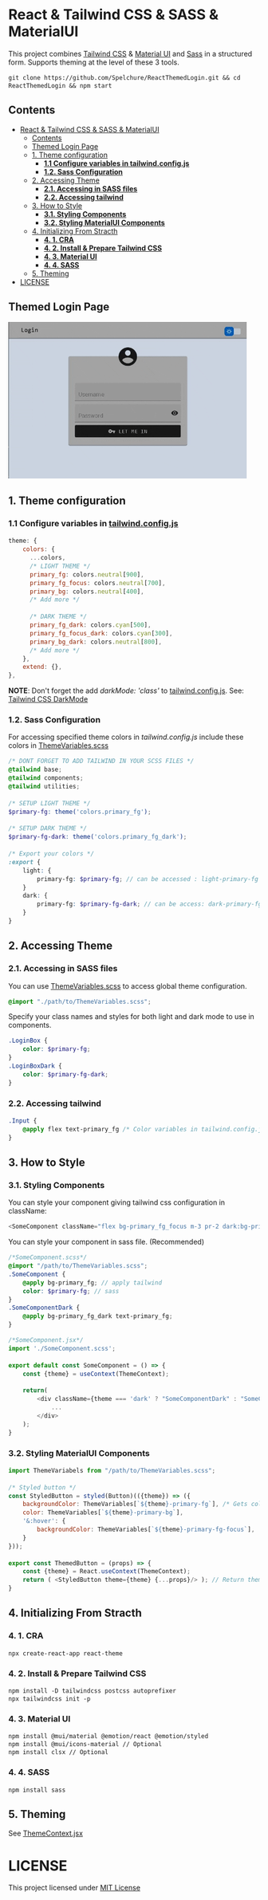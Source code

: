 # React & Tailwind CSS & SASS & MaterialUI 
This project combines [Tailwind CSS](https://tailwindcss.com/) & [Material UI](https://mui.com/) and [Sass](https://sass-lang.com/)
 in a structured form.  Supports theming at the level of these 3 tools.


    git clone https://github.com/Spelchure/ReactThemedLogin.git && cd ReactThemedLogin && npm start 


## Contents
- [React & Tailwind CSS & SASS & MaterialUI](#react--tailwind-css--sass--materialui)
  - [Contents](#contents)
  - [Themed Login Page](#themed-login-page)
  - [1. Theme configuration](#1-theme-configuration)
    - [**1.1 Configure variables in tailwind.config.js**](#11-configure-variables-in-tailwindconfigjs)
    - [**1.2. Sass Configuration**](#12-sass-configuration)
  - [2. Accessing Theme](#2-accessing-theme)
    - [**2.1. Accessing in SASS files**](#21-accessing-in-sass-files)
    - [**2.2. Accessing tailwind**](#22-accessing-tailwind)
  - [3. How to Style](#3-how-to-style)
    - [**3.1. Styling Components**](#31-styling-components)
    - [**3.2. Styling MaterialUI Components**](#32-styling-materialui-components)
  - [4. Initializing From Stracth](#4-initializing-from-stracth)
    - [**4. 1. CRA**](#4-1-cra)
    - [**4. 2. Install & Prepare Tailwind CSS**](#4-2-install--prepare-tailwind-css)
    - [**4. 3. Material UI**](#4-3-material-ui)
    - [**4. 4. SASS**](#4-4-sass)
  - [5. Theming](#5-theming)
- [LICENSE](#license)


## Themed Login Page
![](./ReactThemedLogin.gif)

## 1. Theme configuration 

### **1.1 Configure variables in [tailwind.config.js](./tailwind.config.js)**


```javascript
theme: {
    colors: {
      ...colors, 
      /* LIGHT THEME */ 
      primary_fg: colors.neutral[900],
      primary_fg_focus: colors.neutral[700],
      primary_bg: colors.neutral[400],
      /* Add more */
      
      /* DARK THEME */
      primary_fg_dark: colors.cyan[500],
      primary_fg_focus_dark: colors.cyan[300],
      primary_bg_dark: colors.neutral[800],
      /* Add more */
    }, 
    extend: {},
},
```
**NOTE**: Don't forget the add *darkMode: 'class'* to [tailwind.config.js](./tailwind.config.js). See: [Tailwind CSS DarkMode](https://tailwindcss.com/docs/dark-mode)

### **1.2. Sass Configuration**
For accessing specified theme colors in *tailwind.config.js* include
these colors in [ThemeVariables.scss](./src/ThemeVariables.scss)

```scss
/* DONT FORGET TO ADD TAILWIND IN YOUR SCSS FILES */
@tailwind base;
@tailwind components;
@tailwind utilities;

/* SETUP LIGHT THEME */
$primary-fg: theme('colors.primary_fg');

/* SETUP DARK THEME */
$primary-fg-dark: theme('colors.primary_fg_dark');

/* Export your colors */
:export {
    light: {
        primary-fg: $primary-fg; // can be accessed : light-primary-fg
    }
    dark: {
        primary-fg: $primary-fg-dark; // can be access: dark-primary-fg
    }
}
```

## 2. Accessing Theme 

### **2.1. Accessing in SASS files** 
You can use [ThemeVariables.scss](./src/ThemeVariables.scss) to access global theme configuration. 

```scss
@import "./path/to/ThemeVariables.scss";
```

Specify your class names and styles for both light and dark mode to use in components.

```scss
.LoginBox {
    color: $primary-fg;
}
.LoginBoxDark {
    color: $primary-fg-dark;
}
```

### **2.2. Accessing tailwind** 

```scss
.Input {
    @apply flex text-primary_fg /* Color variables in tailwind.config.js */
}
```

## 3. How to Style

### **3.1. Styling Components**
You can style your component giving tailwind css configuration in className:

```js
<SomeComponent className="flex bg-primary_fg_focus m-3 pr-2 dark:bg-primary_fg_focus_dark" />
```

You can style your component in sass file. (Recommended)

```scss
/*SomeComponent.scss*/
@import "/path/to/ThemeVariables.scss";
.SomeComponent {
    @apply bg-primary_fg; // apply tailwind
    color: $primary-fg; // sass
}
.SomeComponentDark {
    @apply bg-primary_fg_dark text-primary_fg;
}
```

```js
/*SomeComponent.jsx*/
import './SomeComponent.scss';

export default const SomeComponent = () => {
    const {theme} = useContext(ThemeContext);

    return( 
        <div className={theme === 'dark' ? "SomeComponentDark" : "SomeComponent"}>
            ...
        </div>
    );
} 
```

### **3.2. Styling MaterialUI Components**

```js
import ThemeVariabels from "/path/to/ThemeVariables.scss";

/* Styled button */
const StyledButton = styled(Button)(({theme}) => ({
    backgroundColor: ThemeVariables[`${theme}-primary-fg`], /* Gets color from ThemeVariables.scss */
    color: ThemeVariables[`${theme}-primary-bg`],
    '&:hover': {
        backgroundColor: ThemeVariables[`${theme}-primary-fg-focus`],
    }
}));

export const ThemedButton = (props) => {
    const {theme} = React.useContext(ThemeContext);
    return ( <StyledButton theme={theme} {...props}/> ); // Return themed button.
}
```

## 4. Initializing From Stracth


### **4. 1. CRA**
    
    npx create-react-app react-theme

### **4. 2. Install & Prepare Tailwind CSS**

    npm install -D tailwindcss postcss autoprefixer
    npx tailwindcss init -p

### **4. 3. Material UI**

    npm install @mui/material @emotion/react @emotion/styled
    npm install @mui/icons-material // Optional
    npm install clsx // Optional

### **4. 4. SASS**

    npm install sass

## 5. Theming

See [ThemeContext.jsx](./src/Contexts/ThemeContext.jsx)

# LICENSE
This project licensed under [MIT License](./LICENSE)